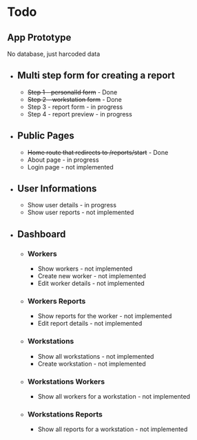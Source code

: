 # Todo

## App Prototype

No database, just harcoded data

- ## Multi step form for creating a report

  - ~~Step 1 - personalId form~~ - Done
  - ~~Step 2 - workstation form~~ - Done
  - Step 3 - report form - in progress
  - Step 4 - report preview - in progress

- ## Public Pages

  - ~~Home route that redirects to /reports/start~~ - Done
  - About page - in progress
  - Login page - not implemented

- ## User Informations

  - Show user details - in progress
  - Show user reports - not implemented

- ## Dashboard

  - ### Workers

    - Show workers - not implemented
    - Create new worker - not implemented
    - Edit worker details - not implemented

  - ### Workers Reports

    - Show reports for the worker - not implemented
    - Edit report details - not implemented

  - ### Workstations

    - Show all workstations - not implemented
    - Create workstation - not implemented

  - ### Workstations Workers

    - Show all workers for a workstation - not implemented

  - ### Workstations Reports

    - Show all reports for a workstation - not implemented
